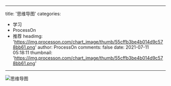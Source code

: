 
---
title: '思维导图'
categories: 
 - 学习
 - ProcessOn
 - 推荐
headimg: 'https://img.processon.com/chart_image/thumb/55cffb3be4b014d9c578bb61.png'
author: ProcessOn
comments: false
date: 2021-07-11 05:18:11
thumbnail: 'https://img.processon.com/chart_image/thumb/55cffb3be4b014d9c578bb61.png'
---

<div>   
<img class="thumb" alt="思维导图" src="https://img.processon.com/chart_image/thumb/55cffb3be4b014d9c578bb61.png" referrerpolicy="no-referrer">
<p></p>  
</div>
            